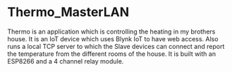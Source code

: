 # Thermo_MasterLAN
Thermo is an application which is controlling the heating in my brothers house. It is an IoT device which uses Blynk IoT to have web access. Also runs a local TCP server to which the Slave devices can connect and report the temperature from the different rooms of the house. It is built with an ESP8266 and a 4 channel relay module.
